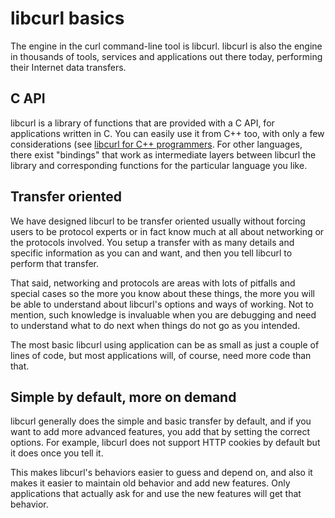 # libcurl basics

The engine in the curl command-line tool is libcurl. libcurl is also the
engine in thousands of tools, services and applications out there today,
performing their Internet data transfers.

## C API

libcurl is a library of functions that are provided with a C API, for
applications written in C. You can easily use it from C++ too, with only a few
considerations (see [libcurl for C++ programmers](libcurl-cplusplus.md). For
other languages, there exist "bindings" that work as intermediate layers
between libcurl the library and corresponding functions for the particular
language you like.

## Transfer oriented

We have designed libcurl to be transfer oriented usually without forcing users
to be protocol experts or in fact know much at all about networking or the
protocols involved. You setup a transfer with as many details and specific
information as you can and want, and then you tell libcurl to perform that
transfer.

That said, networking and protocols are areas with lots of pitfalls and
special cases so the more you know about these things, the more you will be
able to understand about libcurl's options and ways of working. Not to
mention, such knowledge is invaluable when you are debugging and need to
understand what to do next when things do not go as you intended.

The most basic libcurl using application can be as small as just a couple of
lines of code, but most applications will, of course, need more code than that.

## Simple by default, more on demand

libcurl generally does the simple and basic transfer by default, and if you
want to add more advanced features, you add that by setting the correct
options. For example, libcurl does not support HTTP cookies by default but it
does once you tell it.

This makes libcurl's behaviors easier to guess and depend on, and also it makes
it easier to maintain old behavior and add new features. Only applications
that actually ask for and use the new features will get that behavior.
